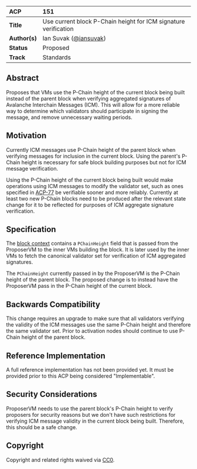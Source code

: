 | ACP           | 151                                                             |
| :------------ | :-------------------------------------------------------------- |
| **Title**     | Use current block P-Chain height for ICM signature verification |
| **Author(s)** | Ian Suvak ([@iansuvak](https://github.com/iansuvak))            |
| **Status**    | Proposed                                                        |
| **Track**     | Standards                                                       |

## Abstract

Proposes that VMs use the P-Chain height of the current block being built instead of the parent block when verifying aggregated signatures of Avalanche Interchain Messages (ICM). This will allow for a more reliable way to determine which validators should participate in signing the message, and remove unnecessary waiting periods.

## Motivation

Currently ICM messages use P-Chain height of the parent block when verifying messages for inclusion in the current block. Using the parent's P-Chain height is necessary for safe block building purposes but not for ICM message verification. 

Using the P-Chain height of the current block being built would make operations using ICM messages to modify the validator set, such as ones specified in [ACP-77](../77-reinventing-subnets/README.md) be verifiable sooner and more reliably. Currently at least two new P-Chain blocks need to be produced after the relevant state change for it to be reflected for purposes of ICM aggregate signature verification.

## Specification

The [block context](https://github.com/ava-labs/avalanchego/blob/d2e9d12ed2a1b6581b8fd414cbfb89a6cfa64551/snow/engine/snowman/block/block_context_vm.go#L14) contains a `PChainHeight` field that is passed from the ProposerVM to the inner VMs building the block. It is later used by the inner VMs to fetch the canonical validator set for verification of ICM aggregated signatures.

The `PChainHeight` currently passed in by the ProposerVM is the P-Chain height of the parent block. The proposed change is to instead have the ProposerVM pass in the P-Chain height of the current block.

## Backwards Compatibility

This change requires an upgrade to make sure that all validators verifying the validity of the ICM messages use the same P-Chain height and therefore the same validator set. Prior to activation nodes should continue to use P-Chain height of the parent block.

## Reference Implementation

A full reference implementation has not been provided yet. It must be provided prior to this ACP being considered "Implementable". 

## Security Considerations

ProposerVM needs to use the parent block's P-Chain height to verify proposers for security reasons but we don't have such restrictions for verifying ICM message validity in the current block being built. Therefore, this should be a safe change.

## Copyright

Copyright and related rights waived via [CC0](https://creativecommons.org/publicdomain/zero/1.0/).
